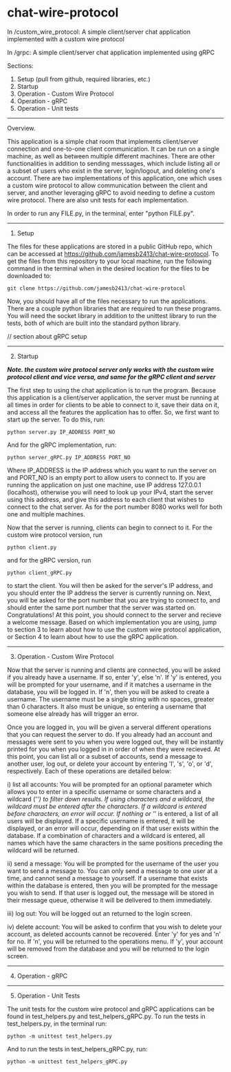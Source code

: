 # chat-wire-protocol
In /custom_wire_protocol: A simple client/server chat application implemented with a custom wire protocol

In /grpc: A simple client/server chat application implemented using gRPC

Sections:
1. Setup (pull from github, required libraries, etc.)
2. Startup
3. Operation - Custom Wire Protocol
4. Operation - gRPC
5. Operation - Unit tests

-----------------------------------------------------------------------------------------------------------------------------------------------
Overview.

This application is a simple chat room that implements client/server connection and one-to-one client communication. It can be run on a single 
machine, as well as between multiple different machines. There are other functionalities in addition to sending messsages, which include listing 
all or a subset of users who exist in the server, login/logout, and deleting one's account. There are two implementations of this application, one 
which uses a custom wire protocol to allow communication between the client and server, and another leveraging gRPC to avoid needing to define a 
custom wire protocol. There are also unit tests for each implementation.

In order to run any FILE.py, in the terminal, enter "python FILE.py".

-----------------------------------------------------------------------------------------------------------------------------------------------
1. Setup

The files for these applications are stored in a public GitHub repo, which can be accessed at https://github.com/jamesb2413/chat-wire-protocol.
To get the files from this repository to your local machine, run the following command in the terminal when in the desired location for the files 
to be downloaded to:

    git clone https://github.com/jamesb2413/chat-wire-protocol

Now, you should have all of the files necessary to run the applications. There are a couple python libraries that are required to run these 
programs. You will need the socket library in addition to the unittest library to run the tests, both of which are built into the standard python 
library.

// section about gRPC setup

-----------------------------------------------------------------------------------------------------------------------------------------------
2. Startup

***Note. the custom wire protocol server only works with the custom wire protocol client and vice versa, and same for the gRPC client and server***

The first step to using the chat application is to run the program. Because this application is a client/server application, the server must be 
running at all times in order for clients to be able to connect to it, save their data on it, and access all the features the application has to 
offer. So, we first want to start up the server. To do this, run:

    python server.py IP_ADDRESS PORT_NO

And for the gRPC implementation, run:

    python server_gRPC.py IP_ADDRESS PORT_NO

Where IP_ADDRESS is the IP address which you want to run the server on and PORT_NO is an empty port to allow users to connect to. If you are 
running the application on just one machine, use IP address 127.0.0.1 (localhost), otherwise you will need to look up your IPv4, start the server 
using this address, and give this address to each client that wishes to connect to the chat server. As for the port number 8080 works well for 
both one and multiple machines. 

Now that the server is running, clients can begin to connect to it. For the custom wire protocol version, run

    python client.py

and for the gRPC version, run

    python client_gRPC.py

to start the client. You will then be asked for the server's IP address, and you should enter the IP address the server is currently running on. 
Next, you will be asked for the port number that you are trying to connect to, and should enter the same port number that the server was started 
on. Congratulations! At this point, you should connect to the server and recieve a welcome message. Based on which implementation you are using, 
jump to section 3 to learn about how to use the custom wire protocol application, or Section 4 to learn about how to use the gRPC application.

-----------------------------------------------------------------------------------------------------------------------------------------------
3. Operation - Custom Wire Protocol

Now that the server is running and clients are connected, you will be asked if you already have a username. If so, enter 'y', else 'n'. If 'y' 
is entered, you will be prompted for your username, and if it matches a username in the database, you will be logged in. If 'n', then you will 
be asked to create a username. The username must be a single string with no spaces, greater than 0 characters. It also must be unique, so 
entering a username that someone else already has will trigger an error.

Once you are logged in, you will be given a serveral different operations that you can request the server to do. If you already had an account 
and messages were sent to you when you were logged out, they will be instantly printed for you when you logged in in order of when they were 
recieved. At this point, you can list all or a subset of accounts, send a message to another user, log out, or delete your account by entering 
'l', 's', 'o', or 'd', respectively. Each of these operations are detailed below:

i) list all accounts: You will be prompted for an optional parameter which allows you to enter in a specific username or some characters and a 
wildcard ('*') to filter down results. If using characters and a wildcard, the wildcard must be entered after the characters. If a wildcard is 
entered before characters, an error will occur. If nothing or '*' is entered, a list of all users will be displayed. If a specific username is 
entered, it will be displayed, or an error will occur, depending on if that user exists within the database. If a combination of characters and 
a wildcard is entered, all names which have the same characters in the same positions preceding the wildcard will be returned. 

ii) send a message: You will be prompted for the username of the user you want to send a message to. You can only send a message to one user at 
a time, and cannot send a message to yourself. If a username that exists within the database is entered, then you will be prompted for the message 
you wish to send. If that user is logged out, the message will be stored in their message queue, otherwise it will be delivered to them immediately.

iii) log out: You will be logged out an returned to the login screen.

iv) delete account: You will be asked to confirm that you wish to delete your account, as deleted accounts cannot be recovered. Enter 'y' for yes 
and 'n' for no. If 'n', you will be returned to the operations menu. If 'y', your account will be removed from the database and you will be 
returned to the login screen. 

-----------------------------------------------------------------------------------------------------------------------------------------------
4. Operation - gRPC

-----------------------------------------------------------------------------------------------------------------------------------------------
5. Operation - Unit Tests

The unit tests for the custom wire protocol and gRPC applications can be found in test_helpers.py and test_helpers_gRPC.py. To run the tests in 
test_helpers.py, in the terminal run:

    python -m unittest test_helpers.py

And to run the tests in test_helpers_gRPC.py, run:

    python -m unittest test_helpers_gRPC.py


